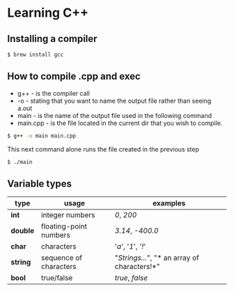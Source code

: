 # Learning C++ 
## Installing a compiler 

```bash
$ brew install gcc
```

## How to compile .cpp and exec



- g++ - is the compiler call
- -o - stating that you want to name the output file rather than seeing a.out
- main - is the name of the output file used in the following command
- main.cpp - is the file located in the current dir that you wish to compile.
```bash
$ g++ -o main main.cpp
```
This next command alone runs the file created in the previous step
```bash
$ ./main
```

## Variable types
| **type** | **usage** | **examples** |
|----------|-----------|--------------|
| **int** | integer numbers | *0*, *200* |
| **double** | floating-point numbers | *3.14*, *-400.0* |
| **char** | characters | '*a*', '*1*', '*!*' |
| **string** | sequence of characters | "*Strings...*", "* an array of characters!*" |
| **bool** | true/false | *true*, *false* |